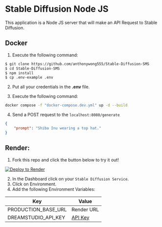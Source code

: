 # Stable Diffusion Node JS

This application is a Node JS server that will make an API Request to Stable Diffusion.

## Docker

1. Execute the following command:

```sh
$ git clone https://github.com/anthonywong555/Stable-Diffusion-SMS
$ cd Stable-Diffusion-SMS
$ npm install
$ cp .env-example .env
```

2. Put all your credentials in the **.env** file.

3. Execute the following command:

```sh
docker compose -f "docker-compose.dev.yml" up -d --build
```

4. Send a POST request to the `localhost:8080/generate`


```json
{
    "prompt": "Shiba Inu wearing a top hat."
}
```

## Render:

1. Fork this repo and click the button below to try it out!

[![Deploy to Render](https://render.com/images/deploy-to-render-button.svg)](https://render.com/deploy)

2. In the Dashboard click on your `Stable Diffusion Service`.
3. Click on Environment.
4. Add the following Environment Variables:

| Key                 | Value |
|---------------------|-------|
| PRODUCTION_BASE_URL |Render URL|
| DREAMSTUDIO_API_KEY |[API Key](https://beta.dreamstudio.ai/membership)|